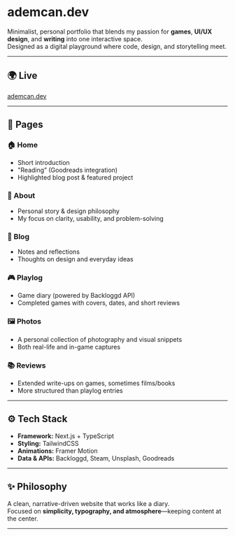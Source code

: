 # ademcan.dev

Minimalist, personal portfolio that blends my passion for **games**, **UI/UX design**, and **writing** into one interactive space.  
Designed as a digital playground where code, design, and storytelling meet.

---

## 🌍 Live
[ademcan.dev](https://ademcan.dev)

---

## 📖 Pages

### 🏠 Home
- Short introduction  
- "Reading” (Goodreads integration)  
- Highlighted blog post & featured project  

### 👤 About
- Personal story & design philosophy  
- My focus on clarity, usability, and problem-solving  

### 📝 Blog
- Notes and reflections  
- Thoughts on design and everyday ideas  

### 🎮 Playlog
- Game diary (powered by Backloggd API)  
- Completed games with covers, dates, and short reviews  

### 🖼️ Photos
- A personal collection of photography and visual snippets  
- Both real-life and in-game captures  

### 📚 Reviews
- Extended write-ups on games, sometimes films/books  
- More structured than playlog entries  

---

## ⚙️ Tech Stack
- **Framework:** Next.js + TypeScript  
- **Styling:** TailwindCSS  
- **Animations:** Framer Motion  
- **Data & APIs:** Backloggd, Steam, Unsplash, Goodreads  

---

## ✨ Philosophy
A clean, narrative-driven website that works like a diary.  
Focused on **simplicity, typography, and atmosphere**—keeping content at the center.

---